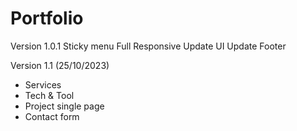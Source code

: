 # Portfolio

Version 1.0.1
Sticky menu
Full Responsive
Update UI
Update Footer

Version 1.1 (25/10/2023)

- Services
- Tech & Tool
- Project single page
- Contact form
